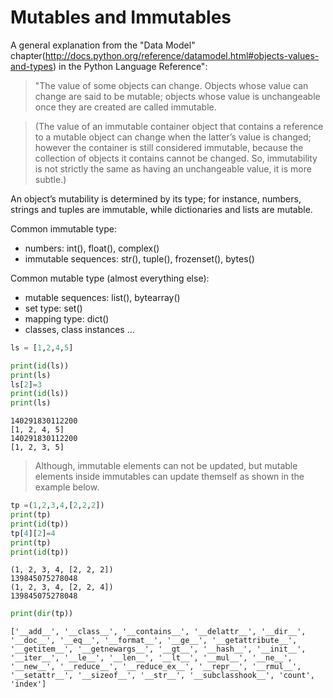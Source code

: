 
# Mutables and Immutables

A general explanation from the "Data Model" chapter(http://docs.python.org/reference/datamodel.html#objects-values-and-types) in the Python Language Reference":

> "The value of some objects can change. Objects whose value can change are said to be mutable; objects whose value is unchangeable once they are created are called immutable.

> (The value of an immutable container object that contains a reference to a mutable object can change when the latter’s value is changed; however the container is still considered immutable, because the collection of objects it contains cannot be changed. So, immutability is not strictly the same as having an unchangeable value, it is more subtle.)

An object’s mutability is determined by its type; for instance, numbers, strings and tuples are immutable, while dictionaries and lists are mutable.

Common immutable type:

* numbers: int(), float(), complex()
* immutable sequences: str(), tuple(), frozenset(), bytes()

Common mutable type (almost everything else):

* mutable sequences: list(), bytearray()
* set type: set()
* mapping type: dict()
* classes, class instances
...


```python
ls = [1,2,4,5]

print(id(ls))
print(ls)
ls[2]=3
print(id(ls))
print(ls)
```

    140291830112200
    [1, 2, 4, 5]
    140291830112200
    [1, 2, 3, 5]


> Although, immutable elements can not be updated, but mutable elements inside immutables can update themself as shown in the example below.


```python
tp =(1,2,3,4,[2,2,2])
print(tp)
print(id(tp))
tp[4][2]=4
print(tp)
print(id(tp))
```

    (1, 2, 3, 4, [2, 2, 2])
    139845075278048
    (1, 2, 3, 4, [2, 2, 4])
    139845075278048



```python
print(dir(tp))
```

    ['__add__', '__class__', '__contains__', '__delattr__', '__dir__', '__doc__', '__eq__', '__format__', '__ge__', '__getattribute__', '__getitem__', '__getnewargs__', '__gt__', '__hash__', '__init__', '__iter__', '__le__', '__len__', '__lt__', '__mul__', '__ne__', '__new__', '__reduce__', '__reduce_ex__', '__repr__', '__rmul__', '__setattr__', '__sizeof__', '__str__', '__subclasshook__', 'count', 'index']

